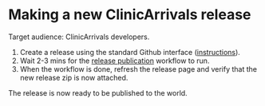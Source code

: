 # Making a new ClinicArrivals release

Target audience: ClinicArrivals developers.

1. Create a release using the standard Github interface ([instructions](https://help.github.com/en/github/administering-a-repository/managing-releases-in-a-repository)).
2. Wait 2-3 mins for the [release publication](https://github.com/grahamegrieve/ClinicArrivals/actions?query=workflow%3A%22Publish+release%22) workflow to run.
3. When the workflow is done, refresh the release page and verify that the new release zip is now attached.

The release is now ready to be published to the world.
